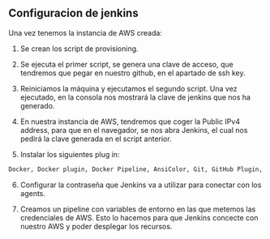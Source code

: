 ## Configuracion de jenkins

Una vez tenemos la instancia de AWS creada:

1. Se crean los script de provisioning. 

2. Se ejecuta el primer script, se genera una clave de acceso, que tendremos que pegar en nuestro github, en el apartado de ssh key.

3. Reiniciamos la máquina y ejecutamos el segundo script.
Una vez ejecutado, en la consola nos mostrará la clave de jenkins que nos ha generado.

4. En nuestra instancia de AWS, tendremos que coger la Public IPv4 address, para que en el navegador, se nos abra Jenkins, el cual nos pedirá la clave generada en el script anterior.

5. Instalar los siguientes plug in:
```sh
Docker, Docker plugin, Docker Pipeline, AnsiColor, Git, GitHub Plugin, Build Timeout, Job DSL, SSH Agent Plugin, Pipeline, Timestamper, Folders
```    

6. Configurar la contraseña que Jenkins va a utilizar para conectar con los agents.

7. Creamos un pipeline con variables de entorno en las que metemos las credenciales de AWS. Esto lo hacemos para que Jenkins concecte con nuestro AWS y poder desplegar los recursos.

